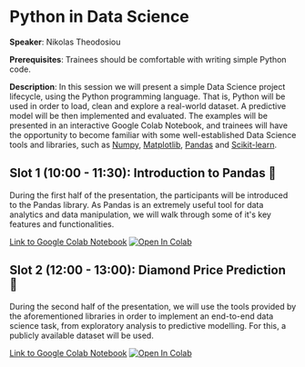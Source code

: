 # Python in Data Science

**Speaker**: Nikolas Theodosiou

**Prerequisites**: Trainees should be comfortable with writing simple Python code.

**Description**: In this session we will present a simple Data Science project lifecycle, using the Python programming language. That is, Python will be used in order to load, clean and explore a real-world dataset. A predictive model will be then implemented and evaluated. The examples will be presented in an interactive Google Colab Notebook, and trainees will have the opportunity to become familiar with some well-established Data Science tools and libraries, such as [Numpy](https://numpy.org/), [Matplotlib](https://matplotlib.org/), [Pandas](https://pandas.pydata.org/) and [Scikit-learn](https://scikit-learn.org/stable/).

## Slot 1 (10:00 - 11:30): Introduction to Pandas :panda_face:

During the first half of the presentation, the participants will be introduced to the Pandas library. As Pandas is an extremely useful tool for data analytics and data manipulation, we will walk through some of it's key features and functionalities.

[Link to Google Colab Notebook](https://colab.research.google.com/drive/1ZFIZlhu7RDsX6rxvnthEoEGMN4pmBJ73?usp=sharing)
[![Open In Colab](https://colab.research.google.com/assets/colab-badge.svg)](https://colab.research.google.com/drive/1ZFIZlhu7RDsX6rxvnthEoEGMN4pmBJ73?usp=sharing)

## Slot 2 (12:00 - 13:00): Diamond Price Prediction :gem:

During the second half of the presentation, we will use the tools provided by the aforementioned libraries in order to implement an end-to-end data science task, from exploratory analysis to predictive modelling. For this, a publicly available dataset will be used.

[Link to Google Colab Notebook](https://colab.research.google.com/drive/1MF28zYZL9IDImynMiST1hhmSKrSqp3P6?usp=sharing)
[![Open In Colab](https://colab.research.google.com/assets/colab-badge.svg)](https://colab.research.google.com/drive/1MF28zYZL9IDImynMiST1hhmSKrSqp3P6?usp=sharing)

